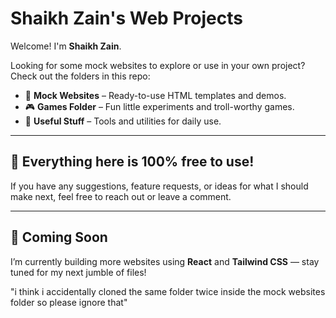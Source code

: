 # Shaikh Zain's Web Projects

Welcome! I'm **Shaikh Zain**.

Looking for some mock websites to explore or use in your own project?  
Check out the folders in this repo:

- 🎨 **Mock Websites** – Ready-to-use HTML templates and demos.
- 🎮 **Games Folder** – Fun little experiments and troll-worthy games.
- 🧰 **Useful Stuff** – Tools and utilities for daily use.

---

## 🚀 Everything here is 100% free to use!

If you have any suggestions, feature requests, or ideas for what I should make next, feel free to reach out or leave a comment.

---

## 📢 Coming Soon

I’m currently building more websites using **React** and **Tailwind CSS** — stay tuned for my next jumble of files!


"i think i accidentally cloned the same folder twice inside the mock websites folder so please ignore that"
